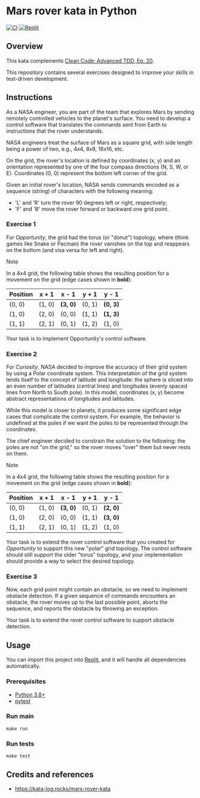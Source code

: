 # Mars rover kata in Python

[![CI](https://github.com/Coding-Cuddles/mars-rover-python-kata/actions/workflows/main.yml/badge.svg)](https://github.com/Coding-Cuddles/mars-rover-python-kata/actions/workflows/main.yml)
[![Replit](https://img.shields.io/badge/Try%20with%20Replit-black?logo=replit)](https://replit.com/new/github/Coding-Cuddles/mars-rover-python-kata)

## Overview

This kata complements [Clean Code: Advanced TDD, Ep. 20](https://cleancoders.com/episode/clean-code-episode-20).

This repository contains several exercises designed to improve your skills in
test-driven development.

## Instructions

As a NASA engineer, you are part of the team that explores Mars by sending
remotely controlled vehicles to the planet's surface. You need to develop a
control software that translates the commands sent from Earth to instructions
that the rover understands.

NASA engineers treat the surface of Mars as a square grid, with side length
being a power of two, e.g., 4x4, 8x8, 16x16, etc.

On the grid, the rover's location is defined by coordinates (x, y) and an
orientation represented by one of the four compass directions (N, S, W, or E).
Coordinates (0, 0) represent the bottom left corner of the grid.

Given an initial rover's location, NASA sends commands encoded as a sequence
(string) of characters with the following meaning:

* 'L' and 'R' turn the rover 90 degrees left or right, respectively;
* 'F' and 'B' move the rover forward or backward one grid point.

### Exercise 1

For *Opportunity*, the grid had the torus (or "donut") topology, where (think
games like Snake or Pacman) the rover vanishes on the top and reappears on the
bottom (and visa versa for left and right).

> [!NOTE]
> In a 4x4 grid, the following table shows the resulting position for a
> movement on the grid (edge cases shown in **bold**):
>
> | Position | x + 1  | x - 1      | y + 1  | y - 1      |
> |----------|--------|------------|--------|------------|
> | (0, 0)   | (1, 0) | **(3, 0)** | (0, 1) | **(0, 3)** |
> | (1, 0)   | (2, 0) | (0, 0)     | (1, 1) | **(1, 3)** |
> | (1, 1)   | (2, 1) | (0, 1)     | (1, 2) | (1, 0)     |

Your task is to implement Opportunity's control software.

### Exercise 2

For *Curiosity*, NASA decided to improve the accuracy of their grid system by
using a Polar coordinate system. This interpretation of the grid system lends
itself to the concept of latitude and longitude: the sphere is sliced into an
even number of latitudes (central lines) and longitudes (evenly spaced lines
from North to South pole). In this model, coordinates (x, y) become abstract
representations of longitudes and latitudes.

While this model is closer to planets, it produces some significant edge cases
that complicate the control system. For example, the behavior is undefined at
the poles if we want the poles to be represented through the coordinates.

The chief engineer decided to constrain the solution to the following: the
poles are not "on the grid," so the rover moves "over" them but never rests
on them.

> [!NOTE]
> In a 4x4 grid, the following table shows the resulting position for a
> movement on the grid (edge cases shown in **bold**):
>
> | Position | x + 1  | x - 1      | y + 1  | y - 1      |
> |----------|--------|------------|--------|------------|
> | (0, 0)   | (1, 0) | **(3, 0)** | (0, 1) | **(2, 0)** |
> | (1, 0)   | (2, 0) | (0, 0)     | (1, 1) | **(3, 0)** |
> | (1, 1)   | (2, 1) | (0, 1)     | (1, 2) | (1, 0)     |

Your task is to extend the rover control software that you created for
*Opportunity* to support this new "polar" grid topology. The control software
should still support the older "torus" topology, and your implementation should
provide a way to select the desired topology.

### Exercise 3

Now, each grid point might contain an obstacle, so we need to implement
obstacle detection. If a given sequence of commands encounters an obstacle, the
rover moves up to the last possible point, aborts the sequence, and reports the
obstacle by throwing an exception.

Your task is to extend the rover control software to support obstacle
detection.

## Usage

You can import this project into [Replit](https://replit.com), and it will
handle all dependencies automatically.

### Prerequisites

* [Python 3.8+](https://www.python.org/)
* [pytest](https://pytest.org)

### Run main

```console
make run
```

### Run tests

```console
make test
```

## Credits and references

* <https://kata-log.rocks/mars-rover-kata>
